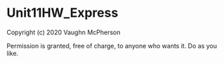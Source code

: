 # Unit11HW_Express

Copyright (c) 2020 Vaughn McPherson

Permission is granted, free of charge, to anyone who wants it. Do as you like.